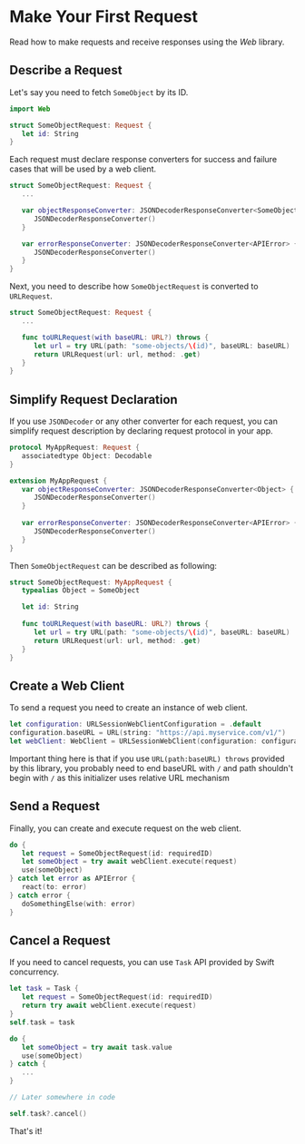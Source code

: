 # Make Your First Request

Read how to make requests and receive responses using the *Web* library.

## Describe a Request

Let's say you need to fetch `SomeObject` by its ID.

```swift
import Web

struct SomeObjectRequest: Request { 
   let id: String
}
```

Each request must declare response converters for success and failure cases that will be used by a
web client.

```swift
struct SomeObjectRequest: Request { 
   ...

   var objectResponseConverter: JSONDecoderResponseConverter<SomeObject> {
      JSONDecoderResponseConverter()
   }

   var errorResponseConverter: JSONDecoderResponseConverter<APIError> {
      JSONDecoderResponseConverter()
   }
}
```

Next, you need to describe how `SomeObjectRequest` is converted to `URLRequest`.

```swift
struct SomeObjectRequest: Request { 
   ...

   func toURLRequest(with baseURL: URL?) throws {
      let url = try URL(path: "some-objects/\(id)", baseURL: baseURL)
      return URLRequest(url: url, method: .get)
   }
}
```

## Simplify Request Declaration

If you use `JSONDecoder` or any other converter for each request, you can simplify request 
description by declaring request protocol in your app.

```swift
protocol MyAppRequest: Request {
   associatedtype Object: Decodable
}

extension MyAppRequest {
   var objectResponseConverter: JSONDecoderResponseConverter<Object> {
      JSONDecoderResponseConverter()
   }
   
   var errorResponseConverter: JSONDecoderResponseConverter<APIError> {
      JSONDecoderResponseConverter()
   }
}
```

Then `SomeObjectRequest` can be described as following:

```swift
struct SomeObjectRequest: MyAppRequest {
   typealias Object = SomeObject

   let id: String
   
   func toURLRequest(with baseURL: URL?) throws {
      let url = try URL(path: "some-objects/\(id)", baseURL: baseURL)
      return URLRequest(url: url, method: .get)
   }
}
```

## Create a Web Client

To send a request you need to create an instance of web client.

```swift
let configuration: URLSessionWebClientConfiguration = .default
configuration.baseURL = URL(string: "https://api.myservice.com/v1/")
let webClient: WebClient = URLSessionWebClient(configuration: configuration)
```

Important thing here is that if you use `URL(path:baseURL) throws` provided by this library,
you probably need to end baseURL with `/` and path shouldn't begin with `/` as this initializer uses 
relative URL mechanism

## Send a Request

Finally, you can create and execute request on the web client.

```swift
do {
   let request = SomeObjectRequest(id: requiredID)
   let someObject = try await webClient.execute(request)
   use(someObject)
} catch let error as APIError {
   react(to: error)
} catch error {
   doSomethingElse(with: error)
}
```

## Cancel a Request

If you need to cancel requests, you can use `Task` API provided by Swift concurrency.

```swift
let task = Task {
   let request = SomeObjectRequest(id: requiredID)
   return try await webClient.execute(request)
}
self.task = task

do {
   let someObject = try await task.value
   use(someObject)
} catch {
   ...
}

// Later somewhere in code

self.task?.cancel()
```

That's it!
